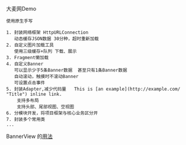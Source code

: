 大麦网Demo

    使用原生手写

    1. 封装网络框架 HttpURLConnection
       动态缓存JSON数据 30分种，超时重新加载
    2. 自定义图片加载工具
       使用三级缓存+队列 下载、展示
    3. Fragment懒加载
    4. 自定义Banner
       可以显示少于5条Banner数据  甚至只有1条Banner数据
       自动滚动，触摸时不滚动Banner
       可设置点击事件
    5. 封装Adapter,减少代码量   This is [an example](http://example.com/ "Title") inline link.
        支持多布局
        支持头部、尾部视图、空视图
    6. 分模块开发，将项目框架与核心业务区分开
    7. 封装多个常用类
    ...

BannerView 的[用法](https://github.com/Wan7451/damai/blob/master/core/src/main/java/com/yztc/core/views/banner/_sample.md)